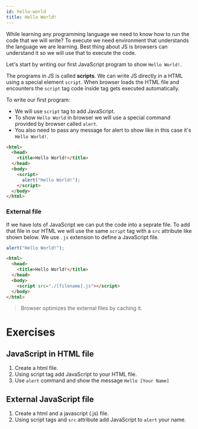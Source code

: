 ```yaml
---
id: hello-world
title: Hello World!
---
```


While learning any programming language we need to know how to run the code that we will write? To execute we need environment that understands the language we are learning. Best thing about JS is browsers can understand it so we will use that to execute the code.

Let's start by writing our first JavaScript program to show `Hello World!`.

The programs in JS is called **scripts**. We can write JS directly in a HTML using a special element `script`. When browser loads the HTML file and encounters the `script` tag code inside tag gets executed automatically.

To write our first program:

- We will use `script` tag to add JavaScript.
- To show `Hello World` in browser we will use a special command provided by browser called `alert`.
- You also need to pass any message for alert to show like in this case it's `Hello World!`.

```html {6-8} title="index.html" live
<html>
  <head>
    <title>Hello World!</title>
  </head>
  <body>
    <script>
      alert("Hello World!");
    </script>
  </body>
</html>
```

### External file

If we have lots of JavaScript we can put the code into a seprate file. To add that file in our HTML we will use the same `script` tag with a `src` attribute like shown below. We use `.js` extension to define a JavaScript file.

```js title="index.js"
alert("Hello World!");
```

```html {6} title="index.html"
<html>
  <head>
    <title>Hello World!</title>
  </head>
  <body>
    <script src="./[filename].js"></script>
  </body>
</html>
```

> Browser optimizes the external files by caching it.

# Exercises

## JavaScript in HTML file

1. Create a html file.
2. Using script tag add JavaScript to your HTML file.
3. Use `alert` command and show the message `Hello [Your Name]`

## External JavaScript file

1. Create a html and a javascript (.js) file.
2. Using script tags and `src` attribute add JavaScript to `alert` your name.
